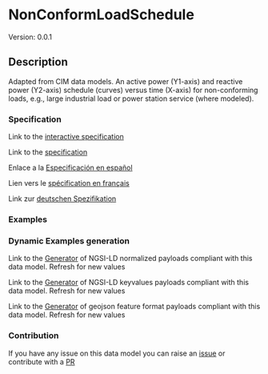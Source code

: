 # NonConformLoadSchedule
Version: 0.0.1

## Description 

Adapted from CIM data models. An active power (Y1-axis) and reactive power (Y2-axis) schedule (curves) versus time (X-axis) for non-conforming loads, e.g., large industrial load or power station service (where modeled).
### Specification

Link to the [interactive specification](https://swagger.lab.fiware.org/?url=https://raw.githubusercontent.com/smart-data-models/dataModel.EnergyCIM/master/NonConformLoadSchedule/swagger.yaml)

Link to the [specification](https://github.com/smart-data-models/dataModel.EnergyCIM/blob/master/NonConformLoadSchedule/doc/spec.md)

Enlace a la [Especificación en español](https://github.com/smart-data-models/dataModel.EnergyCIM/blob/master/NonConformLoadSchedule/doc/spec_ES.md)

Lien vers le [spécification en français](https://github.com/smart-data-models/dataModel.EnergyCIM/blob/master/NonConformLoadSchedule/doc/spec_FR.md)

Link zur [deutschen Spezifikation](https://github.com/smart-data-models/dataModel.EnergyCIM/blob/master/NonConformLoadSchedule/doc/spec_DE.md)
### Examples
### Dynamic Examples generation

Link to the [Generator](https://smartdatamodels.org/extra/ngsi-ld_generator.php?schemaUrl=https://raw.githubusercontent.com/smart-data-models/dataModel.EnergyCIM/master/NonConformLoadSchedule/schema.json&email=info@smartdatamodels.org) of NGSI-LD normalized payloads compliant with this data model. Refresh for new values

Link to the [Generator](https://smartdatamodels.org/extra/ngsi-ld_generator_keyvalues.php?schemaUrl=https://raw.githubusercontent.com/smart-data-models/dataModel.EnergyCIM/master/NonConformLoadSchedule/schema.json&email=info@smartdatamodels.org) of NGSI-LD keyvalues payloads compliant with this data model. Refresh for new values

Link to the [Generator](https://smartdatamodels.org/extra/geojson_features_generator_v1.0.php?schemaUrl=https://raw.githubusercontent.com/smart-data-models/dataModel.EnergyCIM/master/NonConformLoadSchedule/schema.json&email=info@smartdatamodels.org) of geojson feature format payloads compliant with this data model. Refresh for new values
### Contribution

 If you have any issue on this data model you can raise an [issue](https://github.com/smart-data-models/dataModel.EnergyCIM/issues)  or contribute with a [PR](https://github.com/smart-data-models/dataModel.EnergyCIM/pulls)